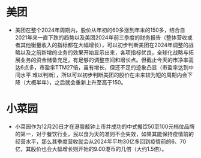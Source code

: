 # 美团

- 美团在整个2024年周期内，股价从年初的60多涨到年末的150多，结合自2021年来一直下跌的趋势以及美团2024年前三季度的财务报告（整体营收或者其他衡量收入的指标都在大幅增长），可以初步判断美团在2024年调整的战略以及之前新增的业务的效果开始显示出来，各项指标优良，全球化战略与拓展业务的资金储备充足，有足够的调整空间和增长点。但截止今天的市净率高达6点多，市盈率TTM27倍，虽有增长，但还不足的迹象凸显（市盈率达到中间水平 难以判断），所以可以初步判断美团的股价在未来较为短的周期内会下降（大概半年），之后就会重新上升至高于150。

# 小菜园

- 小菜园作为12月20日才在港股敲钟上市并成功的中式餐饮50至100元档位品牌的第一，对于餐饮行业，民以食为天的准则不会失效，如果其能保持疫情前的经营水平，那么其季度营收就会从2024年平均30亿多回到疫情前的6、70亿，其股价也会大幅增长则开始的9.00港币的几倍（大约1.5倍）。



